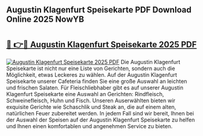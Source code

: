 ## Augustin Klagenfurt Speisekarte PDF Download Online 2025 NowYB

# <h2><a href="http://gcaij6n.nevu.top/?p=Augustin+Klagenfurt+Speisekarte">🔗 👉🔴 Augustin Klagenfurt Speisekarte 2025 PDF</a></h2>

[![Augustin Klagenfurt Speisekarte 2025 PDF](https://i.imgur.com/dBaPXMq.png)](http://gcaij6n.nevu.top/?p=Augustin+Klagenfurt+Speisekarte)
Die Augustin Klagenfurt Speisekarte ist nicht nur eine Liste von Gerichten, sondern auch die Möglichkeit, etwas Leckeres zu wählen. Auf der Augustin Klagenfurt Speisekarte unserer Cafeteria finden Sie eine große Auswahl an leichten und frischen Salaten. Für Fleischliebhaber gibt es auf unserer Augustin Klagenfurt Speisekarte eine Auswahl an Gerichten: Rindfleisch, Schweinefleisch, Huhn und Fisch. Unseren Auserwählten bieten wir exquisite Gerichte wie Schaschlik und Steak an, die auf einem alten, natürlichen Feuer zubereitet werden. In jedem Fall sind wir bereit, Ihnen bei der Auswahl der Speisen auf der Augustin Klagenfurt Speisekarte zu helfen und Ihnen einen komfortablen und angenehmen Service zu bieten.
